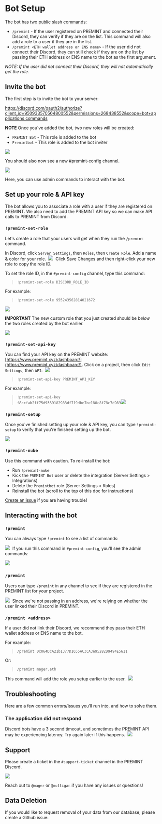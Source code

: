 # Bot Setup

The bot has two public slash commands:

- `/premint` - If the user registered on PREMINT and connected their Discord, they can verify if they are on the list. This command will also add a role to a user if they are in the list.
- `/premint <ETH wallet address or ENS name>` - If the user did not connect their Discord, they can still check if they are on the list by passing their ETH address or ENS name to the bot as the first argument.

_NOTE: If the user did not connect their Discord, they will not automatically get the role._

## Invite the bot

The first step is to invite the bot to your server:

https://discord.com/oauth2/authorize?client_id=950933570564800552&permissions=268438552&scope=bot+applications.commands

**NOTE** Once you've added the bot, two new roles will be created:

* `PREMINT Bot` - This role is added to the bot
* `Premintbot` - This role is added to the bot inviter

![](./static/images/0.png)

You should also now see a new #premint-config channel.

![](./static/images/1.png)

Here, you can use admin commands to interact with the bot.

## Set up your role & API key

The bot allows you to associate a role with a user if they are registered on PREMINT. We also need to add the PREMINT API key so we can make API calls to PREMINT from Discord.

### `!premint-set-role`

Let's create a role that your users will get when they run the `/premint` command.

In Discord, click `Server Settings`, then `Roles`, then `Create Role`. Add a name & color for your role.
​
![](./static/images/2.png)
​
Click Save Changes and then right-click your new role to copy the role ID.

To set the role ID, in the `#premint-config` channel, type this command:

> `!premint-set-role DISCORD_ROLE_ID`

For example:

> `!premint-set-role 955243562814021672`

![](./static/images/3.png)

**IMPORTANT** The new custom role that you just created should be _below_ the two roles created by the bot earlier.

![](./static/images/22.png)

### `!premint-set-api-key`

You can find your API key on the PREMINT website: [https://www.premint.xyz/dashboard/](https://www.premint.xyz/dashboard/). Click on a project, then click `Edit Settings`, then `API`:
​
![](./static/images/4.png)
​
> `!premint-set-api-key PREMINT_API_KEY`

For example:

> `!premint-set-api-key f8ccfab2ff75d9339182983df719dbe7be180e8f78c7d989`
​
![](./static/images/5.png)

### `!premint-setup`

Once you've finished setting up your role & API key, you can type `!premint-setup` to verify that you're finished setting up the bot.

![](./static/images/6.png)

### `!premint-nuke`

Use this command with caution. To re-install the bot:

- Run `!premint-nuke`
- Kick the `PREMINT Bot` user or delete the integration (Server Settings > Integrations)
- Delete the `Premintbot` role (Server Settings > Roles) 
- Reinstall the bot (scroll to the top of this doc for instructions)

[Create an issue](https://github.com/premint/premintbot/issues) if you are having trouble!

## Interacting with the bot

### `!premint`

You can always type `!premint` to see a list of commands:

![](./static/images/7.png)
​
If you run this command in `#premint-config`, you'll see the admin commands:

![](./static/images/8.png)
​​
### `/premint`

Users can type `/premint` in any channel to see if they are registered in the PREMINT list for your project.

![](./static/images/9.png)
​
Since we're not passing in an address, we're relying on whether the user linked their Discord in PREMINT.

### `/premint <address>`

If a user did not link their Discord, we recommend they pass their ETH wallet address or ENS name to the bot.

For example:

> `/premint 0x064DcA21b1377D1655AC3CA3e95282D9494E5611`

Or:

> `/premint mager.eth`

This command will add the role you setup earlier to the user.
​
![](./static/images/10.png)

## Troubleshooting

Here are a few common errors/issues you'll run into, and how to solve them.

### The application did not respond

Discord bots have a 3 second timeout, and sometimes the PREMINT API may be experiencing latency. Try again later if this happens.
​
![](./static/images/11.png)

## Support

Please create a ticket in the `#support-ticket` channel in the PREMINT Discord.

![](./static/images/12.png)

Reach out to `@mager` or `@mulligan` if you have any issues or questions!

## Data Deletion

If you would like to request removal of your data from our database, please create a Github issue.